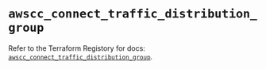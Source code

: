 # `awscc_connect_traffic_distribution_group`

Refer to the Terraform Registory for docs: [`awscc_connect_traffic_distribution_group`](https://registry.terraform.io/providers/hashicorp/awscc/0.70.0/docs/resources/connect_traffic_distribution_group).
